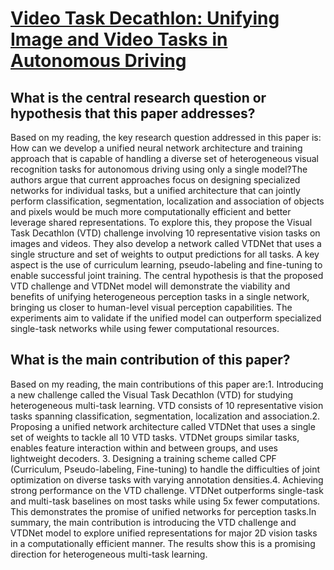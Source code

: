 # [Video Task Decathlon: Unifying Image and Video Tasks in Autonomous   Driving](https://arxiv.org/abs/2309.04422)

## What is the central research question or hypothesis that this paper addresses?

Based on my reading, the key research question addressed in this paper is: How can we develop a unified neural network architecture and training approach that is capable of handling a diverse set of heterogeneous visual recognition tasks for autonomous driving using only a single model?The authors argue that current approaches focus on designing specialized networks for individual tasks, but a unified architecture that can jointly perform classification, segmentation, localization and association of objects and pixels would be much more computationally efficient and better leverage shared representations. To explore this, they propose the Visual Task Decathlon (VTD) challenge involving 10 representative vision tasks on images and videos. They also develop a network called VTDNet that uses a single structure and set of weights to output predictions for all tasks. A key aspect is the use of curriculum learning, pseudo-labeling and fine-tuning to enable successful joint training. The central hypothesis is that the proposed VTD challenge and VTDNet model will demonstrate the viability and benefits of unifying heterogeneous perception tasks in a single network, bringing us closer to human-level visual perception capabilities. The experiments aim to validate if the unified model can outperform specialized single-task networks while using fewer computational resources.


## What is the main contribution of this paper?

Based on my reading, the main contributions of this paper are:1. Introducing a new challenge called the Visual Task Decathlon (VTD) for studying heterogeneous multi-task learning. VTD consists of 10 representative vision tasks spanning classification, segmentation, localization and association.2. Proposing a unified network architecture called VTDNet that uses a single set of weights to tackle all 10 VTD tasks. VTDNet groups similar tasks, enables feature interaction within and between groups, and uses lightweight decoders. 3. Designing a training scheme called CPF (Curriculum, Pseudo-labeling, Fine-tuning) to handle the difficulties of joint optimization on diverse tasks with varying annotation densities.4. Achieving strong performance on the VTD challenge. VTDNet outperforms single-task and multi-task baselines on most tasks while using 5x fewer computations. This demonstrates the promise of unified networks for perception tasks.In summary, the main contribution is introducing the VTD challenge and VTDNet model to explore unified representations for major 2D vision tasks in a computationally efficient manner. The results show this is a promising direction for heterogeneous multi-task learning.
